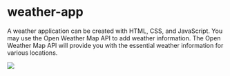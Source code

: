 # weather-app

A weather application can be created with HTML, CSS, and JavaScript. 
You may use the Open Weather Map API to add weather information. 
The Open Weather Map API will provide you with the essential weather information for various locations.



<img src = "https://drive.google.com/file/d/1zDUvx8-vZbuZabBwdGPlbMl8ZhuJ-jyW/view?usp=share_link" />
